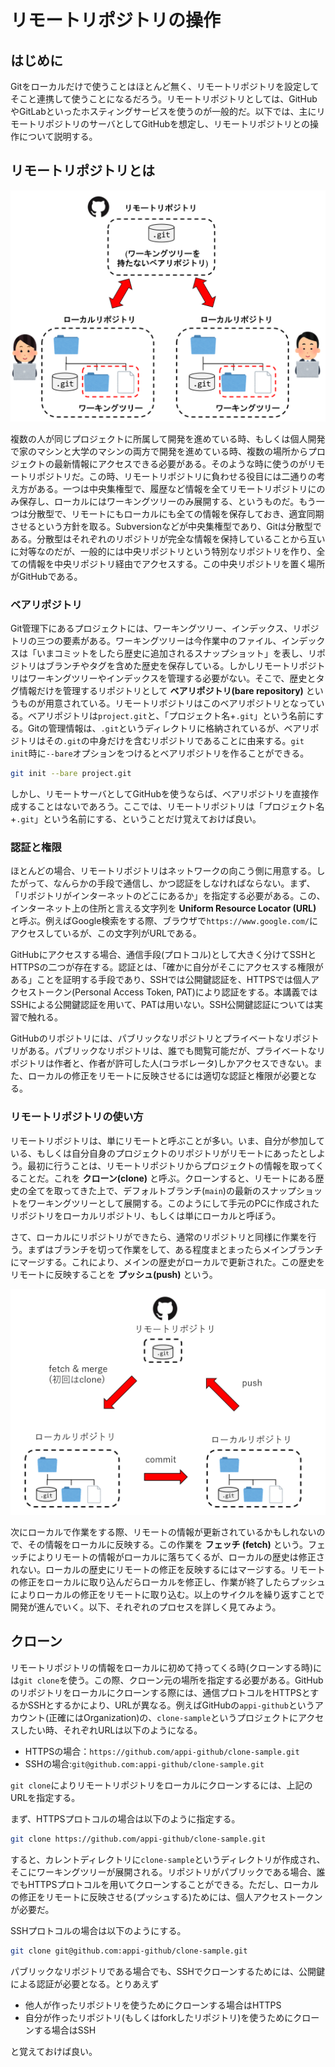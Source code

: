 # リモートリポジトリの操作

## はじめに

Gitをローカルだけで使うことはほとんど無く、リモートリポジトリを設定してそこと連携して使うことになるだろう。リモートリポジトリとしては、GitHubやGitLabといったホスティングサービスを使うのが一般的だ。以下では、主にリモートリポジトリのサーバとしてGitHubを想定し、リモートリポジトリとの操作について説明する。

## リモートリポジトリとは

![remote.png](fig/remote.png)

複数の人が同じプロジェクトに所属して開発を進めている時、もしくは個人開発で家のマシンと大学のマシンの両方で開発を進めている時、複数の場所からプロジェクトの最新情報にアクセスできる必要がある。そのような時に使うのがリモートリポジトリだ。この時、リモートリポジトリに負わせる役目には二通りの考え方がある。一つは中央集権型で、履歴など情報を全てリモートリポジトリにのみ保存し、ローカルにはワーキングツリーのみ展開する、というものだ。もう一つは分散型で、リモートにもローカルにも全ての情報を保存しておき、適宜同期させるという方針を取る。Subversionなどが中央集権型であり、Gitは分散型である。分散型はそれぞれのリポジトリが完全な情報を保持していることから互いに対等なのだが、一般的には中央リポジトリという特別なリポジトリを作り、全ての情報を中央リポジトリ経由でアクセスする。この中央リポジトリを置く場所がGitHubである。

### ベアリポジトリ

Git管理下にあるプロジェクトには、ワーキングツリー、インデックス、リポジトリの三つの要素がある。ワーキングツリーは今作業中のファイル、インデックスは「いまコミットをしたら歴史に追加されるスナップショット」を表し、リポジトリはブランチやタグを含めた歴史を保存している。しかしリモートリポジトリはワーキングツリーやインデックスを管理する必要がない。そこで、歴史とタグ情報だけを管理するリポジトリとして **ベアリポジトリ(bare repository)** というものが用意されている。リモートリポジトリはこのベアリポジトリとなっている。ベアリポジトリは`project.git`と、「プロジェクト名+`.git`」という名前にする。Gitの管理情報は、`.git`というディレクトリに格納されているが、ベアリポジトリはその`.git`の中身だけを含むリポジトリであることに由来する。`git init`時に`--bare`オプションをつけるとベアリポジトリを作ることができる。

```sh
git init --bare project.git
```

しかし、リモートサーバとしてGitHubを使うならば、ベアリポジトリを直接作成することはないであろう。ここでは、リモートリポジトリは「プロジェクト名+`.git`」という名前にする、ということだけ覚えておけば良い。

### 認証と権限

ほとんどの場合、リモートリポジトリはネットワークの向こう側に用意する。したがって、なんらかの手段で通信し、かつ認証をしなければならない。まず、「リポジトリがインターネットのどこにあるか」を指定する必要がある。この、インターネット上の住所と言える文字列を **Uniform Resource Locator (URL)** と呼ぶ。例えばGoogle検索をする際、ブラウザで`https://www.google.com/`にアクセスしているが、この文字列がURLである。

GitHubにアクセスする場合、通信手段(プロトコル)として大きく分けてSSHとHTTPSの二つが存在する。認証とは、「確かに自分がそこにアクセスする権限がある」ことを証明する手段であり、SSHでは公開鍵認証を、HTTPSでは個人アクセストークン(Personal Access Token, PAT)により認証をする。本講義ではSSHによる公開鍵認証を用いて、PATは用いない。SSH公開鍵認証については実習で触れる。

GitHubのリポジトリには、パブリックなリポジトリとプライベートなリポジトリがある。パブリックなリポジトリは、誰でも閲覧可能だが、プライベートなリポジトリは作者と、作者が許可した人(コラボレータ)しかアクセスできない。また、ローカルの修正をリモートに反映させるには適切な認証と権限が必要となる。

### リモートリポジトリの使い方

リモートリポジトリは、単にリモートと呼ぶことが多い。いま、自分が参加している、もしくは自分自身のプロジェクトのリポジトリがリモートにあったとしよう。最初に行うことは、リモートリポジトリからプロジェクトの情報を取ってくることだ。これを **クローン(clone)** と呼ぶ。クローンすると、リモートにある歴史の全てを取ってきた上で、デフォルトブランチ(`main`)の最新のスナップショットをワーキングツリーとして展開する。このようにして手元のPCに作成されたリポジトリをローカルリポジトリ、もしくは単にローカルと呼ぼう。

さて、ローカルにリポジトリができたら、通常のリポジトリと同様に作業を行う。まずはブランチを切って作業をして、ある程度まとまったらメインブランチにマージする。これにより、メインの歴史がローカルで更新された。この歴史をリモートに反映することを **プッシュ(push)** という。

![cycle](fig/cycle.png)

次にローカルで作業をする際、リモートの情報が更新されているかもしれないので、その情報をローカルに反映する。この作業を **フェッチ (fetch)** という。フェッチによりリモートの情報がローカルに落ちてくるが、ローカルの歴史は修正されない。ローカルの歴史にリモートの修正を反映するにはマージする。リモートの修正をローカルに取り込んだらローカルを修正し、作業が終了したらプッシュによりローカルの修正をリモートに取り込む。以上のサイクルを繰り返すことで開発が進んでいく。以下、それぞれのプロセスを詳しく見てみよう。

## クローン

リモートリポジトリの情報をローカルに初めて持ってくる時(クローンする時)には`git clone`を使う。この際、クローン元の場所を指定する必要がある。GitHubのリポジトリをローカルにクローンする際には、通信プロトコルをHTTPSとするかSSHとするかにより、URLが異なる。例えばGitHubの`appi-github`というアカウント(正確にはOrganization)の、`clone-sample`というプロジェクトにアクセスしたい時、それぞれURLは以下のようになる。

* HTTPSの場合：`https://github.com/appi-github/clone-sample.git`
* SSHの場合:`git@github.com:appi-github/clone-sample.git`

`git clone`によりリモートリポジトリをローカルにクローンするには、上記のURLを指定する。

まず、HTTPSプロトコルの場合は以下のように指定する。

```sh
git clone https://github.com/appi-github/clone-sample.git
```

すると、カレントディレクトリに`clone-sample`というディレクトリが作成され、そこにワーキングツリーが展開される。リポジトリがパブリックである場合、誰でもHTTPSプロトコルを用いてクローンすることができる。ただし、ローカルの修正をリモートに反映させる(プッシュする)ためには、個人アクセストークンが必要だ。

SSHプロトコルの場合は以下のようにする。

```sh
git clone git@github.com:appi-github/clone-sample.git
```

パブリックなリポジトリである場合でも、SSHでクローンするためには、公開鍵による認証が必要となる。とりあえず

* 他人が作ったリポジトリを使うためにクローンする場合はHTTPS
* 自分が作ったリポジトリ(もしくはforkしたリポジトリ)を使うためにクローンする場合はSSH

と覚えておけば良い。
